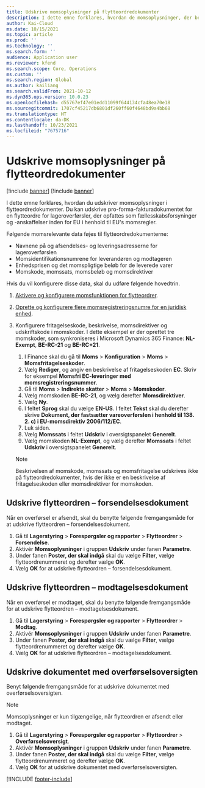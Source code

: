 ```yaml
---
title: Udskrive momsoplysninger på flytteordredokumenter
description: I dette emne forklares, hvordan de momsoplysninger, der bestemmes af tjenesten til momsberegning, kan udskrives på flytteordredokumenter.
author: Kai-Cloud
ms.date: 10/15/2021
ms.topic: article
ms.prod: ''
ms.technology: ''
ms.search.form: ''
audience: Application user
ms.reviewer: kfend
ms.search.scope: Core, Operations
ms.custom: ''
ms.search.region: Global
ms.author: kailiang
ms.search.validFrom: 2021-10-12
ms.dyn365.ops.version: 10.0.23
ms.openlocfilehash: d55767ef47e01edd11099f644134cfa48ea70e18
ms.sourcegitcommit: 1707cf45217db6801df260ff60f4648bd9a4bb68
ms.translationtype: HT
ms.contentlocale: da-DK
ms.lasthandoff: 10/23/2021
ms.locfileid: "7675716"
---
```

# <a name="print-tax-information-on-transfer-order-documents"></a>Udskrive momsoplysninger på flytteordredokumenter

[!include [banner](../../includes/banner.md)]
[!include [banner](../../includes/preview-banner.md)]

I dette emne forklares, hvordan du udskriver momsoplysninger i flytteordredokumenter. Du kan udskrive pro-forma-fakturadokumentet for en flytteordre for lageroverførsler, der opfattes som fællesskabsforsyninger og -anskaffelser inden for EU i henhold til EU's momsregler. 

Følgende momsrelevante data føjes til flytteordredokumenterne:

- Navnene på og afsendelses- og leveringsadresserne for lageroverførslen
- Momsidentifikationsnumrene for leverandøren og modtageren
- Enhedsprisen og det momspligtige beløb for de leverede varer
- Momskode, momssats, momsbeløb og momsdirektiver

Hvis du vil konfigurere disse data, skal du udføre følgende hovedtrin.

1. [Aktivere og konfigurere momsfunktionen for flytteordrer](tasks/Tax-feature-support-for-transfer-order.md).
2. [Oprette og konfigurere flere momsregistreringsnumre for en juridisk enhed](emea-multiple-vat-registration-numbers.md).
3. Konfigurere fritagelseskode, beskrivelse, momsdirektiver og udskriftskode i momskoder. I dette eksempel er der oprettet tre momskoder, som synkroniseres i Microsoft Dynamics 365 Finance: **NL-Exempt**, **BE-RC-21** og **BE-RC+21**.

    1. I Finance skal du gå til **Moms** \> **Konfiguration** \> **Moms** \> **Momsfritagelseskoder**.
    2. Vælg **Rediger**, og angiv en beskrivelse af fritagelseskoden **EC**. Skriv for eksempel **Momsfri EC-leveringer med momsregistreringsnummer**.
    3. Gå til **Moms** \> **Indirekte skatter** \> **Moms** \> **Momskoder**.
    4. Vælg momskoden **BE-RC-21**, og vælg derefter **Momsdirektiver**.
    5. Vælg **Ny**.
    6. I feltet **Sprog** skal du vælge **EN-US**. I feltet **Tekst** skal du derefter skrive **Dokument, der fastsætter vareoverførslen i henhold til 138. 2. c) i EU-momsdirektiv 2006/112/EC**.
    7. Luk siden.
    8. Vælg **Momssats** i feltet **Udskriv** i oversigtspanelet **Generelt**.
    8. Vælg momskoden **NL-Exempt**, og vælg derefter **Momssats** i feltet **Udskriv** i oversigtspanelet **Generelt**.

    > [!NOTE] 
    > Beskrivelsen af momskode, momssats og momsfritagelse udskrives ikke på flytteordredokumenter, hvis der ikke er en beskrivelse af fritagelseskoden eller momsdirektiver for momskoden.

## <a name="print-the-transfer-order---shipment-document"></a>Udskrive flytteordren – forsendelsesdokument

Når en overførsel er afsendt, skal du benytte følgende fremgangsmåde for at udskrive flytteordren – forsendelsesdokument.

1. Gå til **Lagerstyring** \> **Forespørgsler og rapporter** \> **Flytteordrer** \> **Forsendelse**.
2. Aktivér **Momsoplysninger** i gruppen **Udskriv** under fanen **Parametre**.
3. Under fanen **Poster, der skal indgå** skal du vælge **Filter**, vælge flytteordrenummeret og derefter vælge **OK**.
4. Vælg **OK** for at udskrive flytteordren – forsendelsesdokument.

## <a name="print-the-transfer-order---receipt-document"></a>Udskrive flytteordren – modtagelsesdokument

Når en overførsel er modtaget, skal du benytte følgende fremgangsmåde for at udskrive flytteordren – modtagelsesdokument.

1. Gå til **Lagerstyring** \> **Forespørgsler og rapporter** \> **Flytteordrer** \> **Modtag**.
2. Aktivér **Momsoplysninger** i gruppen **Udskriv** under fanen **Parametre**.
3. Under fanen **Poster, der skal indgå** skal du vælge **Filter**, vælge flytteordrenummeret og derefter vælge **OK**.
4. Vælg **OK** for at udskrive flytteordren – modtagelsesdokument.

## <a name="print-the-transfer-overview-document"></a>Udskrive dokumentet med overførselsoversigten

Benyt følgende fremgangsmåde for at udskrive dokumentet med overførselsoversigten.

> [!NOTE]
> Momsoplysninger er kun tilgængelige, når flytteordren er afsendt eller modtaget.

1. Gå til **Lagerstyring** \> **Forespørgsler og rapporter** \> **Flytteordrer** \> **Overførselsoversigt**.
2. Aktivér **Momsoplysninger** i gruppen **Udskriv** under fanen **Parametre**.
3. Under fanen **Poster, der skal indgå** skal du vælge **Filter**, vælge flytteordrenummeret og derefter vælge **OK**.
4. Vælg **OK** for at udskrive dokumentet med overførselsoversigten.

[!INCLUDE [footer-include](../../includes/footer-banner.md)]
